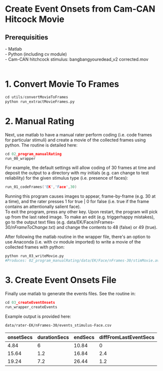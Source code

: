 # Create Event Onsets from Cam-CAN Hitcock Movie

<h2> Prerequisities </h2>
- Matlab </br>
- Python (including cv module) </br>
- Cam-CAN hitchcock stimulus: bangbangyouredead_v2 corrected.mov </br> </br>

<h1> 1. Convert Movie To Frames </h1>

```py
cd utils/convertMovieToFrames
python run_extractMovieFrames.py
```

<h1> 2. Manual Rating  </h1>


Next, use matlab to have a manual rater perform coding (i.e. code frames for particular stimuli) and create a movie of the collected frames using python. The routine is detailed here:
```c
cd 02_program_manualRating
run_00_wrapper
```

For example, the default settings will allow coding of 30 frames at time and deposit the output to a directory with my initials (e.g. can change to test reliability) for the given stimulus type (i.e. presence of faces):

```c
run_01_codeFrames('EK','Face',30)
```

Running this program causes images to appear, frame-by-frame (e.g. 30 at a time), and the rater presses 1 for true | 0 for false (i.e. true if the frame contains an attentionally salient face). </br>
To exit the program, press any other key. Upon restart, the program will pick up from the last rated image. To make an edit (e.g. triggerhappy mistakes), go to the output text files (e.g. data/EK/Face/nFrames-30/*nFrameToChange*.txt) and change the contents to 48 (false) or 49 (true).

After following the matlab routine in the wrapper file, there's an option to use Anaconda (i.e. with cv module imported) to write a movie of the collected frames with python:

```py
python run_03_writeMovie.py
#Produces: 02_program_manualRating/data/EK/Face/nFrames-30/stimMovie.avi
```


<h1> 3. Create Event Onsets File  </h1>
Finally use matlab to generate the events files. See the routine in:

```c
cd 03_createEventOnsets
run_wrapper_createEvents
```

Example output is provided here: </br> 
```sh
data/rater-EK/nFrames-30/events_stimulus-Face.csv
```
|onsetSecs|durationSecs|endSecs|diffFromLastEventSecs|
|---------|------------|-------|---------------------|
|4.84     |6           |10.84  |0                    |
|15.64    |1.2         |16.84  |2.4                  |
|19.24    |7.2         |26.44  |1.2                  |